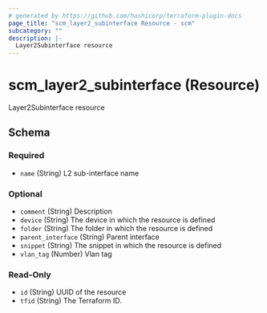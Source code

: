 ```yaml
---
# generated by https://github.com/hashicorp/terraform-plugin-docs
page_title: "scm_layer2_subinterface Resource - scm"
subcategory: ""
description: |-
  Layer2Subinterface resource
---
```


# scm_layer2_subinterface (Resource)

Layer2Subinterface resource



<!-- schema generated by tfplugindocs -->
## Schema

### Required

- `name` (String) L2 sub-interface name

### Optional

- `comment` (String) Description
- `device` (String) The device in which the resource is defined
- `folder` (String) The folder in which the resource is defined
- `parent_interface` (String) Parent interface
- `snippet` (String) The snippet in which the resource is defined
- `vlan_tag` (Number) Vlan tag

### Read-Only

- `id` (String) UUID of the resource
- `tfid` (String) The Terraform ID.
